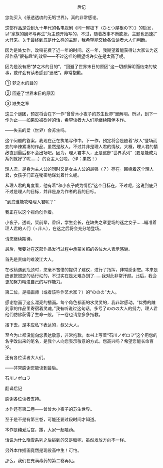 <p align="center">后记</p>

您能买入《纸透透琉的无垢世界》，真的非常感谢。

这部作品是受到九十年代的名电视剧《同一屋檐下（ひとつ屋根の下）》的启发，以“家族的崩坏与再生”为主题开始写的，不过，随着故事不断膨胀，主题也迅速扩大开来。关于最终到底是什么样的主题，我希望能交给各位读者大人们判断。

因为是处女作，改稿花费了近一年的时间。这一年，我期望着能获得让大家认为这部作品“很有趣”的效果——不过这样的期望或许实在是太高了呢。

因为是没有把“梦之木的目的”，“回避了世界末日的原因”这一切都解明而结束的故事，或许会有读者感到“迷惑”。非常抱歉。

① 梦之木的目的

② 回避了世界末日的原因

③ 缺失之章

这三个谜团，预定将会在下一作“曾曾木小夜子的苏生世界”里解明。所以，到下一作为止——如果没被砍掉的话，希望读者大人们能继续陪伴本作。

——失去的爱（世界）会苏生吗。

这个问题的答案，我现在正在执笔写作中。下一作，预定将会是随着“敌人”登场而变的辛辣紧凑的作品。虽然是敌人，不过并非是理人君的情敌。大概，理人君的情敌直到最后都不会出场吧。因为，理人君本人，正是这部“世界系列”（要是能成为系列就好了呢……）的女主人公啦。（译：果然！）

理人君，是身为主人公的同时又是女主人公的最强（？）存在。围绕着这个理人君，女孩子们正在秘密地谋划着什么呢。

从理人君的角度看，他有着“和小夜子成为情侣”这个目标在，不过呢，这说到底只不过是理人的目标，并非是身为作者的我的目标。

“到底谁能攻略理人君呢？”

我正在以这个视角创作着。

小夜子，透琉，栞前辈，香织，学生会长，在缺失之章登场的迷之女子……瞄准着理人君的人们（+非人），在这之后将会充分地登场。

请您继续期待。

最后，我要对在这部作品发行过程中承蒙关照的各位大人表示感谢。

首先是责编的难波江大人。

在改稿遇到瓶颈时，您毫不吝惜的提供了建议，进行了指挥，非常感谢您。本来是应该按照您的话行动的，不过实在是太难办到了……我对此非常汗颜。此后，我会更加努力精进自己的写作能力。

第二位，是插画师（或者该称作艺术家？）的“ののの”大人。

感谢您画了这么漂亮的插画。每个角色都画的水灵灵的，我非常感动。“优秀的雕刻家的作品里寄宿着灵魂。”我有听说过这句话，多亏了ののの大人的努力，理人君他们仿佛获得了生命一般。下一卷也请您多多指教。

接下去，是本应私下表达的，叔父大人。

至今为止都没能向您表达敬意，非常抱歉。本书上写着“石川ノボロヲ”这个用您的名字改出来的笔名，是我个人向您表示敬意的方式。您高兴吗？希望您能长命百岁。

还有各位读者大人们。

——非常感谢您能读到最后。

石川ノボロヲ

翻译后记

感谢各位读者支持。

本作还有第二卷——曾曾木小夜子的苏生世界。

至于是不是有第三卷，可能还要过段时间才知道。

本作是纯爱后宫，撒，大家一起嗑药。

话说为什么晓雪系列之后挑到的又是糖呢，虽然发放方向不一样。

另外本作插画竟然是现役高中生！可怕。

那么，我们在充满毒药的第二卷再见。

